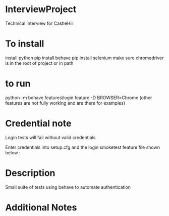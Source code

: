 # InterviewProject
Technical interview for CastleHill

# To install
install python
pip install behave
pip install selenium
make sure chromedriver is in the root of project or in path 


# to run 
python -m behave features\login.feature -D BROWSER=Chrome (other features are not fully working and are there for examples) 

# Credential note 
Login tests will fail without valid credentials 

Enter credentials into setup.cfg and the login smoketest feature file shown below :


# Description 
Small suite of tests using behave to automate authentication

# Additional Notes


      


                  
                  
                  
